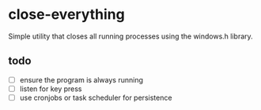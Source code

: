# close-everything 
Simple utility that closes all running processes using the windows.h library.

## todo
- [ ] ensure the program is always running
- [ ] listen for key press
- [ ] use cronjobs or task scheduler for persistence